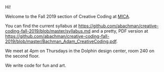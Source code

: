 Hi!

Welcome to the Fall 2019 section of Creative Coding at [MICA](https://mica.edu).

You can find the current syllabus at https://github.com/abachman/creative-coding-fall-2019/blob/master/syllabus.md and a pretty, PDF version at https://github.com/abachman/creative-coding-fall-2019/blob/master/Bachman_Adam_CreativeCoding.pdf.

We meet at 4pm on Thursdays in the Dolphin design center, room 240 on the second floor.

We write code for fun and art.
